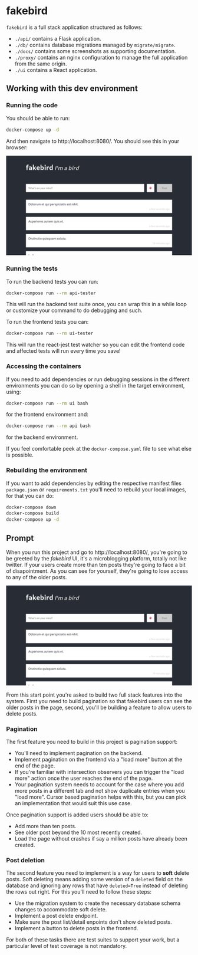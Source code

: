 # fakebird

`fakebird` is a full stack application structured as follows:

- `./api/` contains a Flask application.
- `./db/` contains database migrations managed by `migrate/migrate`.
- `./docs/` contains some screenshots as supporting documentation.
- `./proxy/` contains an nginx configuration to manage the full application from
  the same origin.
- `./ui` contains a React application.

## Working with this dev environment

### Running the code

You should be able to run:

```bash
docker-compose up -d
```

And then navigate to http://localhost:8080/. You should see this in your
browser:

![fakebird ui](./docs/screenshots/fakebird.png)

### Running the tests

To run the backend tests you can run:

```bash
docker-compose run --rm api-tester
```

This will run the backend test suite once, you can wrap this in a while loop or
customize your command to do debugging and such.

To run the frontend tests you can:

```bash
docker-compose run --rm ui-tester
```

This will run the react-jest test watcher so you can edit the frontend code and
affected tests will run every time you save!

### Accessing the containers

If you need to add dependencies or run debugging sessions in the different
environments you can do so by opening a shell in the target environment, using:

```bash
docker-compose run --rm ui bash
```

for the frontend environment and:

```bash
docker-compose run --rm api bash
```

for the backend environment.

If you feel comfortable peek at the `docker-compose.yaml` file to see what else
is possible.

### Rebuilding the environment

If you want to add dependencies by editing the respective manifest files
`package.json` or `requirements.txt` you'll need to rebuild your local images,
for that you can do:

```bash
docker-compose down
docker-compose build
docker-compose up -d
```

## Prompt

When you run this project and go to http://localhost:8080/, you're going to be
greeted by the _fakebird_ UI, it's a microblogging platform, totally not like
twitter. If your users create more than ten posts they're going to face a bit of
disapointment. As you can see for yourself, they're going to lose access to any
of the older posts.

![fakebird ui](./docs/screenshots/fakebird.png)

From this start point you're asked to build two full stack features into the
system. First you need to build pagination so that fakebird users can see the
older posts in the page, second, you'll be building a feature to allow users to
delete posts.

### Pagination

The first feature you need to build in this project is pagination support:

- You'll need to implement pagination on the backend.
- Implement pagination on the frontend via a "load more" button at the end of
  the page.
- If you're familiar with intersection observers you can trigger the "load more"
  action once the user reaches the end of the page.
- Your pagination system needs to account for the case where you add more posts
  in a different tab and not show duplicate entries when you "load more". Cursor
  based pagination helps with this, but you can pick an implementation that
  would suit this use case.

Once pagination support is added users should be able to:

- Add more than ten posts.
- See older post beyond the 10 most recently created.
- Load the page without crashes if say a million posts have already been
  created.

### Post deletion

The second feature you need to implement is a way for users to **soft** delete
posts. Soft deleting means adding some version of a `deleted` field on the
database and ignoring any rows that have `deleted=True` instead of deleting the
rows out right. For this you'll need to follow these steps:

- Use the migration system to create the necessary database schema changes to
  accommodate soft delete.
- Implement a post delete endpoint.
- Make sure the post list/detail enpoints don't show deleted posts.
- Implement a button to delete posts in the frontend.

For both of these tasks there are test suites to support your work, but a
particular level of test coverage is not mandatory.
